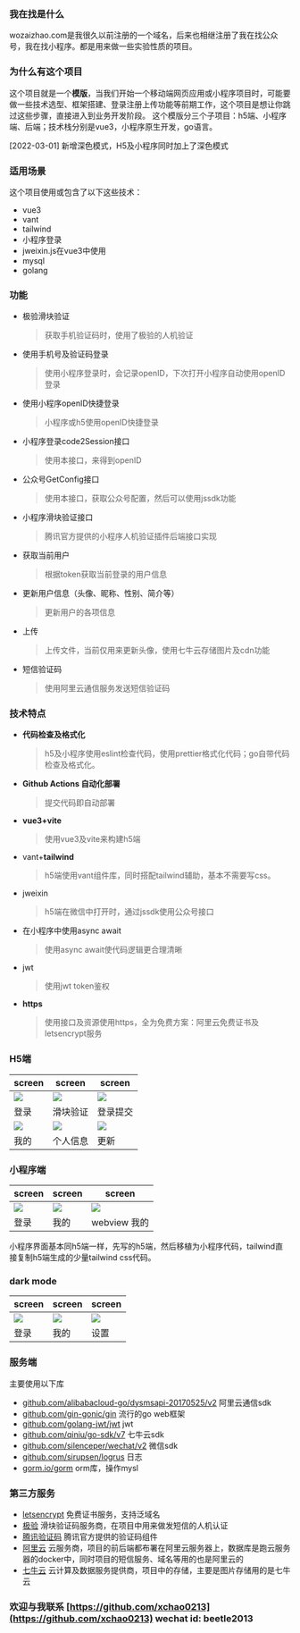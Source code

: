 

### 我在找是什么
wozaizhao.com是我很久以前注册的一个域名，后来也相继注册了我在找公众号，我在找小程序。都是用来做一些实验性质的项目。

### 为什么有这个项目
这个项目就是一个**模版**，当我们开始一个移动端网页应用或小程序项目时，可能要做一些技术选型、框架搭建、登录注册上传功能等前期工作，这个项目是想让你跳过这些步骤，直接进入到业务开发阶段。
这个模版分三个子项目：h5端、小程序端、后端；技术栈分别是vue3，小程序原生开发，go语言。

[2022-03-01] 新增深色模式，H5及小程序同时加上了深色模式

### 适用场景
这个项目使用或包含了以下这些技术：
- vue3
- vant
- tailwind
- 小程序登录
- jweixin.js在vue3中使用
- mysql
- golang

### 功能
- 极验滑块验证
    > 获取手机验证码时，使用了极验的人机验证
- 使用手机号及验证码登录
    > 使用小程序登录时，会记录openID，下次打开小程序自动使用openID登录
- 使用小程序openID快捷登录
    > 小程序或h5使用openID快捷登录
- 小程序登录code2Session接口
    > 使用本接口，来得到openID
- 公众号GetConfig接口
    > 使用本接口，获取公众号配置，然后可以使用jssdk功能
- 小程序滑块验证接口
    > 腾讯官方提供的小程序人机验证插件后端接口实现
- 获取当前用户
    > 根据token获取当前登录的用户信息
- 更新用户信息（头像、昵称、性别、简介等）
    > 更新用户的各项信息
- 上传
    > 上传文件，当前仅用来更新头像，使用七牛云存储图片及cdn功能
- 短信验证码
    > 使用阿里云通信服务发送短信验证码

### 技术特点
- **代码检查及格式化**
    > h5及小程序使用eslint检查代码，使用prettier格式化代码；go自带代码检查及格式化。
- **Github Actions 自动化部署**
    > 提交代码即自动部署
- **vue3+vite**
    > 使用vue3及vite来构建h5端
- vant+**tailwind**
    > h5端使用vant组件库，同时搭配tailwind辅助，基本不需要写css。
- jweixin
    > h5端在微信中打开时，通过jssdk使用公众号接口
- 在小程序中使用async await
    > 使用async await使代码逻辑更合理清晰
- jwt
    > 使用jwt token鉴权
- **https**
    > 使用接口及资源使用https，全为免费方案：阿里云免费证书及letsencrypt服务

### H5端

| screen | screen | screen |
| ------ | ------ | ------ |
|![](https://img.wozaizhao.com/screen/h5-login.jpg)|![](https://img.wozaizhao.com/screen/h5-geetest.jpg)|![](https://img.wozaizhao.com/screen/h5-login-submit.jpg)|
| 登录 | 滑块验证 | 登录提交 |
|![](https://img.wozaizhao.com/screen/h5-me.jpg)|![](https://img.wozaizhao.com/screen/h5-profile.jpg)|![](https://img.wozaizhao.com/screen/h5-update.jpg)|
| 我的 | 个人信息 | 更新 |

### 小程序端

| screen | screen | screen |
| ------ | ------ | ------ |
| ![](https://img.wozaizhao.com/screen/weapp-login.jpg) | ![](https://img.wozaizhao.com/screen/weapp-me.jpg) | ![](https://img.wozaizhao.com/screen/webview-me.jpg) |
| 登录 | 我的 | webview 我的 |

小程序界面基本同h5端一样，先写的h5端，然后移植为小程序代码，tailwind直接复制h5端生成的少量tailwind css代码。

### dark mode

| screen | screen | screen |
| ------ | ------ | ------ |
|![](https://img.wozaizhao.com/screen/weapp-login-dark.jpg)|![](https://img.wozaizhao.com/screen/weapp-me-dark.jpg)|![](https://img.wozaizhao.com/screen/weapp-settings-dark.jpg)|
| 登录 | 我的 | 设置 |

### 服务端
主要使用以下库
- [github.com/alibabacloud-go/dysmsapi-20170525/v2](github.com/alibabacloud-go/dysmsapi-20170525/v2) 阿里云通信sdk
- [github.com/gin-gonic/gin](github.com/gin-gonic/gin) 流行的go web框架
- [github.com/golang-jwt/jwt](github.com/golang-jwt/jwt) jwt 
- [github.com/qiniu/go-sdk/v7](github.com/qiniu/go-sdk/v7) 七牛云sdk
- [github.com/silenceper/wechat/v2](github.com/silenceper/wechat/v2) 微信sdk
- [github.com/sirupsen/logrus](github.com/sirupsen/logrus) 日志
- [gorm.io/gorm](gorm.io/gorm) orm库，操作mysl

### 第三方服务

- [letsencrypt](https://letsencrypt.org/) 免费证书服务，支持泛域名
- [极验](https://geetest.com) 滑块验证码服务商，在项目中用来做发短信的人机认证
- [腾讯验证码](https://mp.weixin.qq.com/wxopen/plugindevdoc?appid=wx3acdde82f7cf0e6e&token=&lang=zh_CN) 腾讯官方提供的验证码组件
- [阿里云](https://aliyun.com/) 云服务商，项目的前后端都布署在阿里云服务器上，数据库是跑云服务器的docker中，同时项目的短信服务、域名等用的也是阿里云的
- [七牛云](https://www.qiniu.com/) 云计算及数据服务提供商，项目中的存储，主要是图片存储用的是七牛云

### 欢迎与我联系 [https://github.com/xchao0213](https://github.com/xchao0213) wechat id: beetle2013